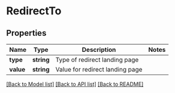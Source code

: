 # RedirectTo

## Properties
Name | Type | Description | Notes
------------ | ------------- | ------------- | -------------
**type** | **string** | Type of redirect landing page | 
**value** | **string** | Value for redirect landing page | 

[[Back to Model list]](../README.md#documentation-for-models) [[Back to API list]](../README.md#documentation-for-api-endpoints) [[Back to README]](../README.md)


